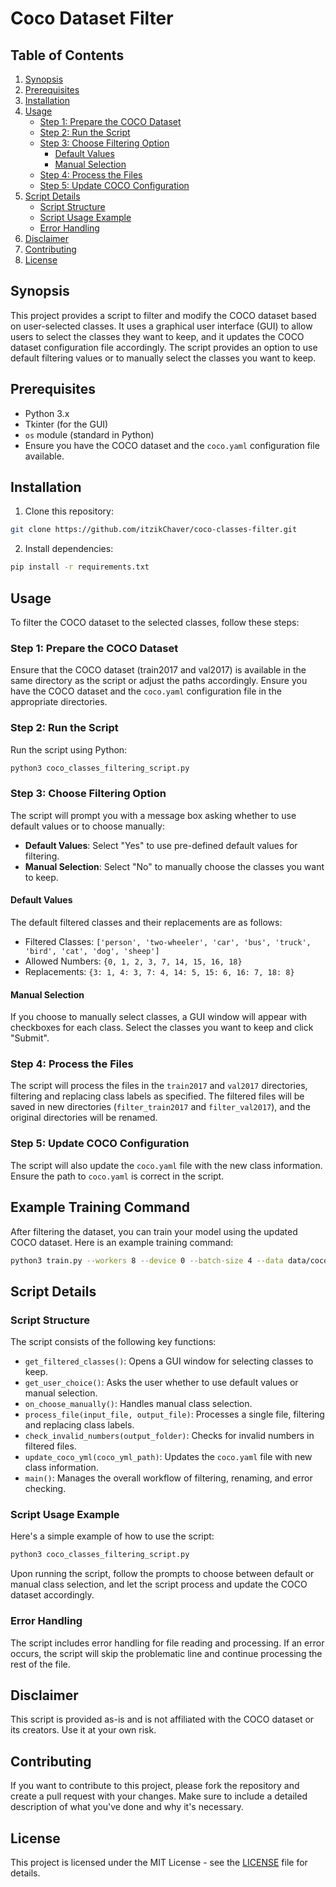 # Coco Dataset Filter 

## Table of Contents
1. [Synopsis](#synopsis)
2. [Prerequisites](#prerequisites)
3. [Installation](#installation)
4. [Usage](#usage)
   - [Step 1: Prepare the COCO Dataset](#step-1-prepare-the-coco-dataset)
   - [Step 2: Run the Script](#step-2-run-the-script)
   - [Step 3: Choose Filtering Option](#step-3-choose-filtering-option)
      - [Default Values](#default-values)
      - [Manual Selection](#manual-selection)
   - [Step 4: Process the Files](#step-4-process-the-files)
   - [Step 5: Update COCO Configuration](#step-5-update-coco-configuration)
5. [Script Details](#script-details)
   - [Script Structure](#script-structure)
   - [Script Usage Example](#script-usage-example)
   - [Error Handling](#error-handling)
6. [Disclaimer](#disclaimer)
7. [Contributing](#contributing)
8. [License](#license)

## Synopsis

This project provides a script to filter and modify the COCO dataset based on user-selected classes. It uses a graphical user interface (GUI) to allow users to select the classes they want to keep, and it updates the COCO dataset configuration file accordingly. 
The script provides an option to use default filtering values or to manually select the classes you want to keep.

## Prerequisites

- Python 3.x
- Tkinter (for the GUI)
- `os` module (standard in Python)
- Ensure you have the COCO dataset and the `coco.yaml` configuration file available.

## Installation

1. Clone this repository:

```bash
git clone https://github.com/itzikChaver/coco-classes-filter.git
```

2. Install dependencies:

```bash
pip install -r requirements.txt
```

## Usage

To filter the COCO dataset to the selected classes, follow these steps:

### Step 1: Prepare the COCO Dataset

Ensure that the COCO dataset (train2017 and val2017) is available in the same directory as the script or adjust the paths accordingly.
Ensure you have the COCO dataset and the `coco.yaml` configuration file in the appropriate directories.

### Step 2: Run the Script

Run the script using Python:

```sh
python3 coco_classes_filtering_script.py
```

### Step 3: Choose Filtering Option

The script will prompt you with a message box asking whether to use default values or to choose manually:

- **Default Values**: Select "Yes" to use pre-defined default values for filtering.
- **Manual Selection**: Select "No" to manually choose the classes you want to keep.

#### Default Values

The default filtered classes and their replacements are as follows:

- Filtered Classes: `['person', 'two-wheeler', 'car', 'bus', 'truck', 'bird', 'cat', 'dog', 'sheep']`
- Allowed Numbers: `{0, 1, 2, 3, 7, 14, 15, 16, 18}`
- Replacements: `{3: 1, 4: 3, 7: 4, 14: 5, 15: 6, 16: 7, 18: 8}`

#### Manual Selection

If you choose to manually select classes, a GUI window will appear with checkboxes for each class. Select the classes you want to keep and click "Submit".

### Step 4: Process the Files

The script will process the files in the `train2017` and `val2017` directories, filtering and replacing class labels as specified. The filtered files will be saved in new directories (`filter_train2017` and `filter_val2017`), and the original directories will be renamed.

### Step 5: Update COCO Configuration

The script will also update the `coco.yaml` file with the new class information. Ensure the path to `coco.yaml` is correct in the script.

## Example Training Command

After filtering the dataset, you can train your model using the updated COCO dataset. Here is an example training command:

```bash
python3 train.py --workers 8 --device 0 --batch-size 4 --data data/coco.yaml --img 3840 3840 --cfg cfg/training/yolov7-tiny.yaml --weights '' --name yolov7-itzik --hyp data/hyp.scratch.tiny.yaml --epochs 1
```

## Script Details

### Script Structure

The script consists of the following key functions:

- `get_filtered_classes()`: Opens a GUI window for selecting classes to keep.
- `get_user_choice()`: Asks the user whether to use default values or manual selection.
- `on_choose_manually()`: Handles manual class selection.
- `process_file(input_file, output_file)`: Processes a single file, filtering and replacing class labels.
- `check_invalid_numbers(output_folder)`: Checks for invalid numbers in filtered files.
- `update_coco_yml(coco_yml_path)`: Updates the `coco.yaml` file with new class information.
- `main()`: Manages the overall workflow of filtering, renaming, and error checking.

### Script Usage Example

Here's a simple example of how to use the script:

```sh
python3 coco_classes_filtering_script.py
```

Upon running the script, follow the prompts to choose between default or manual class selection, and let the script process and update the COCO dataset accordingly.

### Error Handling

The script includes error handling for file reading and processing. If an error occurs, the script will skip the problematic line and continue processing the rest of the file.

## Disclaimer

This script is provided as-is and is not affiliated with the COCO dataset or its creators. Use it at your own risk.

## Contributing

If you want to contribute to this project, please fork the repository and create a pull request with your changes. Make sure to include a detailed description of what you've done and why it's necessary.

## License

This project is licensed under the MIT License - see the [LICENSE](LICENSE) file for details.

